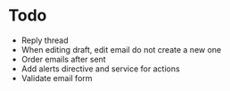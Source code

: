 Todo
====

* Reply thread
* When editing draft, edit email do not create a new one
* Order emails after sent
* Add alerts directive and service for actions
* Validate email form

